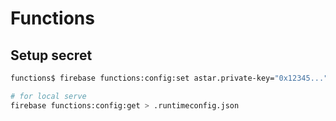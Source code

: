 # Functions

## Setup secret

```sh
functions$ firebase functions:config:set astar.private-key="0x12345..."

# for local serve
firebase functions:config:get > .runtimeconfig.json
```
